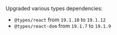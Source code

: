Upgraded various types dependencies:
- `@types/react` from `19.1.10` to `19.1.12`
- `@types/react-dom` from `19.1.7` to `19.1.9`
